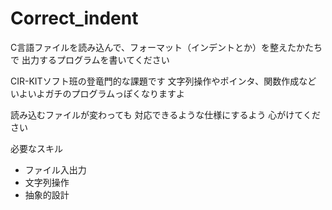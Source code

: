 # Correct_indent

C言語ファイルを読み込んで、フォーマット（インデントとか）を整えたかたちで
出力するプログラムを書いてください

CIR-KITソフト班の登竜門的な課題です
文字列操作やポインタ、関数作成など
いよいよガチのプログラムっぽくなりますよ

読み込むファイルが変わっても
対応できるような仕様にするよう
心がけてください

必要なスキル

* ファイル入出力
* 文字列操作
* 抽象的設計
